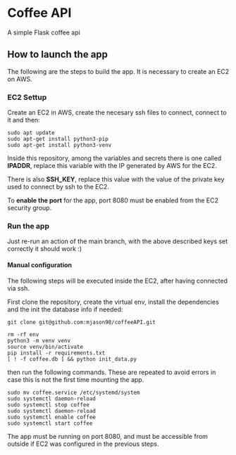 # Coffee API

A simple Flask coffee api


## How to launch the app

The following are the steps to build the app. It is necessary to create an EC2 on AWS.

### EC2 Settup

Create an EC2 in AWS, create the necesary ssh files to connect, connect to it and then:

```shell
sudo apt update
sudo apt-get install python3-pip
sudo apt-get install python3-venv
```

Inside this repository, among the variables and secrets there is one called **IPADDR**, replace this variable with the IP generated by AWS for the EC2.

There is also **SSH_KEY**, replace this value with the value of the private key used to connect by ssh to the EC2.


To **enable the port** for the app, port 8080 must be enabled from the EC2 security group.

### Run the app

Just re-run an action of the main branch, with the above described keys set correctly it should work :)

#### Manual configuration
The following steps will be executed inside the EC2, after having connected via ssh.


First clone the repository, create the virtual env, install the dependencies and the init the database info if needed:
```shell
git clone git@github.com:mjason98/coffeeAPI.git

rm -rf env
python3 -m venv venv
source venv/bin/activate
pip install -r requirements.txt
[ ! -f coffee.db ] && python init_data.py
```

then run the following commands. These are repeated to avoid errors in case this is not the first time mounting the app.

```shell
sudo mv coffee.service /etc/systemd/system
sudo systemctl daemon-reload
sudo systemctl stop coffee
sudo systemctl daemon-reload
sudo systemctl enable coffee
sudo systemctl start coffee
```

The app must be running on port 8080, and must be accessible from outside if EC2 was configured in the previous steps.
